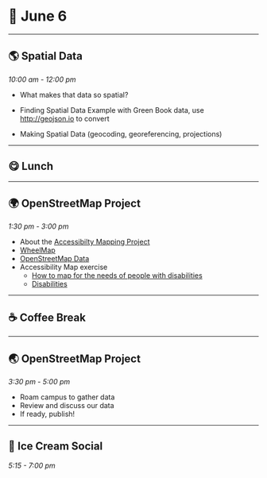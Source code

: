 # 🌿 June 6

<hr>

## 🌎 Spatial Data
_10:00 am - 12:00 pm_ 
- What makes that data so spatial?
- Finding Spatial Data 
Example with Green Book data, use http://geojson.io to convert

- Making Spatial Data (geocoding, georeferencing, projections)


<hr>

## 😋 Lunch

<hr>

## 🌍 OpenStreetMap Project
_1:30 pm - 3:00 pm_ 

- About the [Accessibilty Mapping Project](https://web.sas.upenn.edu/access-map/accessibility-map/)
- [WheelMap](https://wheelmap.org/nodes/-32120084)
- [OpenStreetMap Data](https://wiki.openstreetmap.org/wiki/Beginners_Guide_1.3)
- Accessibility Map exercise 
  - [How to map for the needs of people with disabilities](https://wiki.openstreetmap.org/wiki/How_to_map_for_the_needs_of_people_with_disabilities)
  - [Disabilities](https://wiki.openstreetmap.org/wiki/Disabilities)

<hr>

## ☕ Coffee Break

<hr>

## 🌏 OpenStreetMap Project
_3:30 pm - 5:00 pm_ 

- Roam campus to gather data
- Review and discuss our data
- If ready, publish!

<hr>

## 🍨 Ice Cream Social
_5:15 - 7:00 pm_ 

